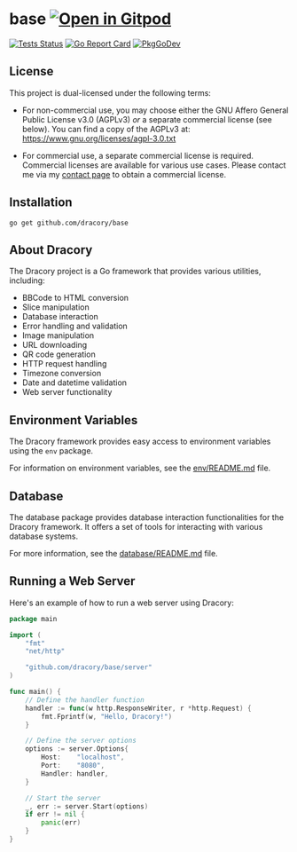# base <a href="https://gitpod.io/#https://github.com/dracory/base" style="float:right:"><img src="https://gitpod.io/button/open-in-gitpod.svg" alt="Open in Gitpod" loading="lazy"></a>

[![Tests Status](https://github.com/dracory/base/actions/workflows/tests.yml/badge.svg?branch=main)](https://github.com/dracory/base/actions/workflows/tests.yml)
[![Go Report Card](https://goreportcard.com/badge/github.com/dracory/base)](https://goreportcard.com/report/github.com/dracory/base)
[![PkgGoDev](https://pkg.go.dev/badge/github.com/dracory/base)](https://pkg.go.dev/github.com/dracory/base)

## License

This project is dual-licensed under the following terms:

- For non-commercial use, you may choose either the GNU Affero General Public License v3.0 (AGPLv3) *or* a separate commercial license (see below). You can find a copy of the AGPLv3 at: https://www.gnu.org/licenses/agpl-3.0.txt

- For commercial use, a separate commercial license is required. Commercial licenses are available for various use cases. Please contact me via my [contact page](https://lesichkov.co.uk/contact) to obtain a commercial license.

## Installation

```
go get github.com/dracory/base
```


## About Dracory

The Dracory project is a Go framework that provides various utilities, including:

*   BBCode to HTML conversion
*   Slice manipulation
*   Database interaction
*   Error handling and validation
*   Image manipulation
*   URL downloading
*   QR code generation
*   HTTP request handling
*   Timezone conversion
*   Date and datetime validation
*   Web server functionality

## Environment Variables

The Dracory framework provides easy access to environment variables
using the `env` package.

For information on environment variables, see the [env/README.md](env/README.md) file.

## Database

The database package provides database interaction functionalities for the Dracory framework.
It offers a set of tools for interacting with various database systems.

For more information, see the [database/README.md](database/README.md) file.


## Running a Web Server

Here's an example of how to run a web server using Dracory:

```go
package main

import (
	"fmt"
	"net/http"

	"github.com/dracory/base/server"
)

func main() {
	// Define the handler function
	handler := func(w http.ResponseWriter, r *http.Request) {
		fmt.Fprintf(w, "Hello, Dracory!")
	}

	// Define the server options
	options := server.Options{
		Host:    "localhost",
		Port:    "8080",
		Handler: handler,
	}

	// Start the server
	_, err := server.Start(options)
	if err != nil {
		panic(err)
	}
}
